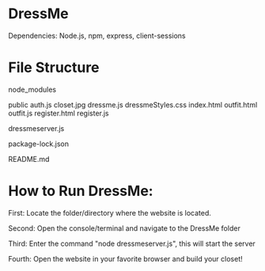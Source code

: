 # DressMe

Dependencies:
Node.js,
npm,
express,
client-sessions

# File Structure

node_modules

public
	auth.js
	closet.jpg
	dressme.js
	dressmeStyles.css
	index.html
	outfit.html
	outfit.js
	register.html
	register.js

dressmeserver.js

package-lock.json

README.md

# How to Run DressMe:

First: Locate the folder/directory where the website is located.

Second: Open the console/terminal and navigate to the DressMe folder

Third: Enter the command "node dressmeserver.js", this will start the server

Fourth: Open the website in your favorite browser and build your closet!
